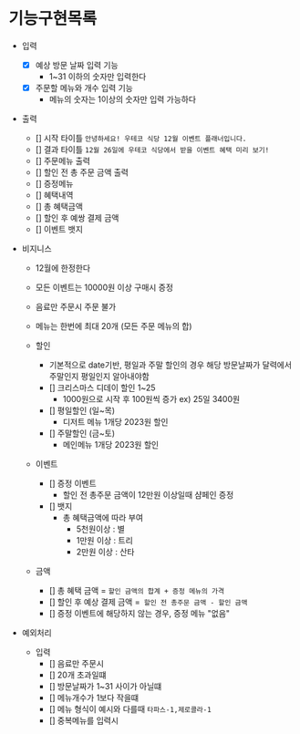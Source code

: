# 기능구현목록

- 입력
  - [x] 예상 방문 날짜 입력 기능
    - 1~31 이하의 숫자만 입력한다
  - [x] 주문할 메뉴와 개수 입력 기능
    - 메뉴의 숫자는 1이상의 숫자만 입력 가능하다
- 출력

  - [] 시작 타이틀 `안녕하세요! 우테코 식당 12월 이벤트 플래너입니다.`
  - [] 결과 타이틀 `12월 26일에 우테코 식당에서 받을 이벤트 혜택 미리 보기!`
  - [] 주문메뉴 출력
  - [] 할인 전 총 주문 금액 출력
  - [] 증정메뉴
  - [] 혜택내역
  - [] 총 혜택금액
  - [] 할인 후 예쌍 결제 금액
  - [] 이벤트 뱃지

- 비지니스

  - 12월에 한정한다
  - 모든 이벤트는 10000원 이상 구매시 증정
  - 음료만 주문시 주문 불가
  - 메뉴는 한번에 최대 20개 (모든 주문 메뉴의 합)

  - 할인

    - 기본적으로 date기반, 평일과 주말 할인의 경우 해당 방문날짜가 달력에서 주말인지 평일인지 알아내야함
    - [] 크리스마스 디데이 할인 1~25
      - 1000원으로 시작 후 100원씩 증가 ex) 25일 3400원
    - [] 평일할인 (일~목)
      - 디저트 메뉴 1개당 2023원 할인
    - [] 주말할인 (금~토)
      - 메인메뉴 1개당 2023원 할인

  - 이벤트

    - [] 증정 이벤트
      - 할인 전 총주문 금액이 12만원 이상일때 샴페인 증정
    - [] 뱃지
      - 총 혜택금액에 따라 부여
        - 5천원이상 : 별
        - 1만원 이상 : 트리
        - 2만원 이상 : 산타

  - 금액
    - [] 총 혜택 금액 = `할인 금액의 합계 + 증정 메뉴의 가격`
    - [] 할인 후 예상 결제 금액 =` 할인 전 총주문 금액 - 할인 금액`
    - [] 증정 이벤트에 해당하지 않는 경우, 증정 메뉴 "없음"

- 예외처리
  - 입력
    - [] 음료만 주문시
    - [] 20개 초과일떄
    - [] 방문날짜가 1~31 사이가 아닐떄
    - [] 메뉴개수가 1보다 작을떄
    - [] 메뉴 형식이 예시와 다를때 `타파스-1,제로콜라-1`
    - [] 중복메뉴를 입력시
